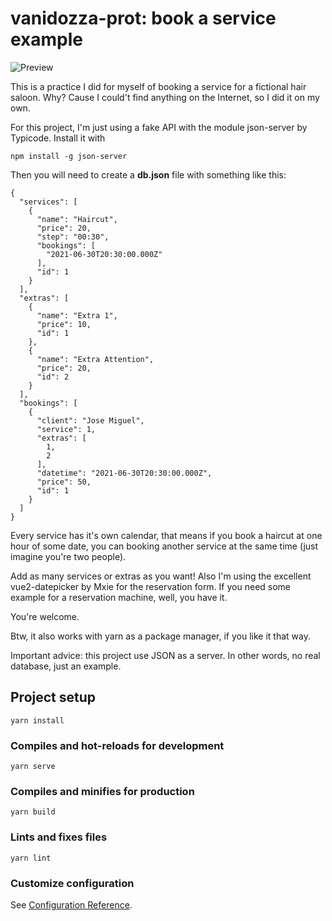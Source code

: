 # vanidozza-prot: book a service example

![Preview](assets/preview.jpg)

This is a practice I did for myself of booking a service for a fictional hair saloon. Why? Cause I could't find anything
on the Internet, so I did it on my own.

For this project, I'm just using a fake API with the module json-server by Typicode. Install it
with

```
npm install -g json-server
```

Then you will need to create a **db.json** file with something like this:

```
{
  "services": [
    {
      "name": "Haircut",
      "price": 20,
      "step": "00:30",
      "bookings": [
        "2021-06-30T20:30:00.000Z"
      ],
      "id": 1
    }
  ],
  "extras": [
    {
      "name": "Extra 1",
      "price": 10,
      "id": 1
    },
    {
      "name": "Extra Attention",
      "price": 20,
      "id": 2
    }
  ],
  "bookings": [
    {
      "client": "Jose Miguel",
      "service": 1,
      "extras": [
        1,
        2
      ],
      "datetime": "2021-06-30T20:30:00.000Z",
      "price": 50,
      "id": 1
    }
  ]
}
```

Every service has it's own calendar, that means if you book a haircut at one hour of some date, you can
booking another service at the same time (just imagine you're two people).

Add as many services or extras as you want! Also I'm using the excellent vue2-datepicker by Mxie for
the reservation form. If you need some example for a reservation machine, well, you have it.

You're welcome.

Btw, it also works with yarn as a package manager, if you like it that way.

Important advice: this project use JSON as a server. In other words, no real database, just an example.

## Project setup
```
yarn install
```

### Compiles and hot-reloads for development
```
yarn serve
```

### Compiles and minifies for production
```
yarn build
```

### Lints and fixes files
```
yarn lint
```

### Customize configuration
See [Configuration Reference](https://cli.vuejs.org/config/).
